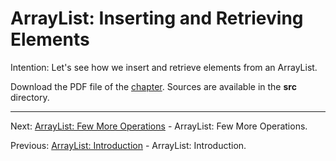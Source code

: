 # ArrayList: Inserting and Retrieving Elements

Intention: Let's see how we insert and retrieve elements from an ArrayList.

Download the PDF file of the [chapter](chapter_3.pdf). Sources are available in the <b>src</b> directory. 


<hr>

Next: [ArrayList: Few More Operations](chapter_4.md "ArrayList: Few More Operations") - ArrayList: Few More Operations.

Previous: [ArrayList: Introduction](chapter_2.md "ArrayList: Introduction") - ArrayList: Introduction.